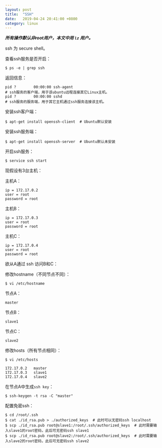 ```yaml
---
layout: post
title:  "SSH"
date:   2019-04-24 20:41:00 +0800
category: linux
---
```

***所有操作默认非root用户，本文中用 `lz` 用户。***

ssh 为 secure shell。

查看ssh服务是否开启：

```shell
$ ps -e | grep ssh
```
返回信息：

```shell
pid ?        00:00:00 ssh-agent  
# ssh服务的客户端，用于该ubuntu远程连接其它Linux主机。
pid ?        00:00:00 sshd  
# ssh服务的服务端，用于其它主机通过ssh服务连接该主机。
```

安装ssh客户端：

```shell
$ apt-get install openssh-client  # Ubuntu默认安装
```

安装ssh服务端：

```shell
$ apt-get install openssh-server  # Ubuntu默认未安装
```

开启ssh服务：

```shell
$ service ssh start
```

现假设有3台主机：

主机A：

```
ip = 172.17.0.2  
user = root  
password = root   
```

主机B：

```
ip = 172.17.0.3  
user = root  
password = root    
```

主机C：

```
ip = 172.17.0.4  
user = root  
password = root   
```

欲从A通过 ssh 访问B和C：  

修改hostname（不同节点不同）：

```shell
$ vi /etc/hostname
```

节点A：

```
master
``` 

节点B：

```
slave1
``` 

节点C：

```
slave2
```


修改hosts（所有节点相同）：

```shell
$ vi /etc/hosts
```

```
172.17.0.2   master 
172.17.0.3   slave1
172.17.0.4   slave2
```

在节点A中生成`ssh key`：

```shell
$ ssh-keygen -t rsa -C "master"
```

配置免密ssh：

```shell
$ cd /root/.ssh
$ cat ./id_rsa.pub > ./authorized_keys  # 此时可以无密码ssh localhost
$ scp ./id_rsa.pub root@slave1:/root/.ssh/authorized_keys  # 此时需要输入slave1的root密码，此后可无密码ssh slave1
$ scp ./id_rsa.pub root@slave2:/root/.ssh/authorized_keys  # 此时需要输入slave2的root密码，此后可无密码ssh slave2
```
